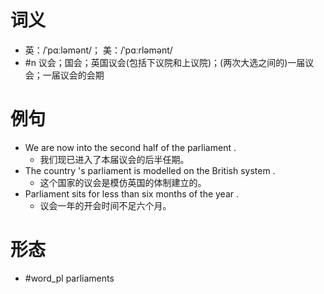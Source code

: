 # 词义
- 英：/ˈpɑːləmənt/； 美：/ˈpɑːrləmənt/
- #n 议会；国会；英国议会(包括下议院和上议院)；(两次大选之间的)一届议会；一届议会的会期
# 例句
- We are now into the second half of the parliament .
	- 我们现已进入了本届议会的后半任期。
- The country 's parliament is modelled on the British system .
	- 这个国家的议会是模仿英国的体制建立的。
- Parliament sits for less than six months of the year .
	- 议会一年的开会时间不足六个月。
# 形态
- #word_pl parliaments
